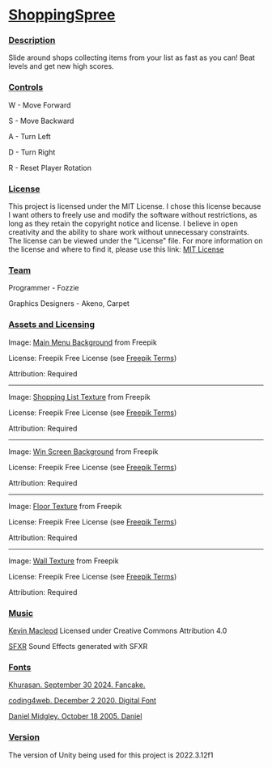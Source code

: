 # <ins> ShoppingSpree #

### <ins> Description ###
Slide around shops collecting items from your list as fast as you can! Beat levels and get new high scores.

### <ins> Controls ###
W - Move Forward

S - Move Backward

A - Turn Left

D - Turn Right

R - Reset Player Rotation

### <ins> License ###
This project is licensed under the MIT License. I chose this license because I want others to freely use and modify the software without restrictions, as long as they retain the copyright notice and license. I believe in open creativity and the ability to share work without unnecessary constraints.
The license can be viewed under the "License" file. For more information on the license and where to find it, please use this link:
[MIT License](https://choosealicense.com/licenses/mit/)

### <ins> Team ###
Programmer - Fozzie

Graphics Designers - Akeno, Carpet

### <ins> Assets and Licensing ###
Image: [Main Menu Background]([https://www.freepik.com/free-photo/vivid-blurred-colorful-wallpaper-background_17729710.htm#fromView=search&page=1&position=15&uuid=10ae822e-79b2-48e1-844d-bc963d93f74e&query=blue](https://www.freepik.com/free-vector/supermarket-interior-design_194667362.htm#fromView=search&page=1&position=1&uuid=64dd358e-a75d-4d51-8dc9-235d45a2b03e&query=grocery+store)) from Freepik

License: Freepik Free License (see [Freepik Terms](https://www.freepik.com/legal/terms-of-use#nav-freepik-license))

Attribution: Required
___

Image: [Shopping List Texture](https://www.freepik.com/free-photo/white-crumpled-paper-texture-background_1189775.htm#query=crumpled%20paper&position=45&from_view=keyword&track=ais&uuid=14864d75-920d-444a-96df-6e8b30eadbc0) from Freepik

License: Freepik Free License (see [Freepik Terms](https://www.freepik.com/legal/terms-of-use#nav-freepik-license))

Attribution: Required

___

Image: [Win Screen Background](https://www.freepik.com/free-photo/vivid-blurred-colorful-wallpaper-background_17729710.htm#fromView=search&page=1&position=15&uuid=10ae822e-79b2-48e1-844d-bc963d93f74e&query=blue) from Freepik

License: Freepik Free License (see [Freepik Terms](https://www.freepik.com/legal/terms-of-use#nav-freepik-license))

Attribution: Required
___

Image: [Floor Texture](https://www.freepik.com/free-photo/marble-background_1246267.htm#page=2&query=floor%20texture&position=17&from_view=search&track=ais&uuid=1443196a-0fbb-40ff-a965-9bb69c437b57) from Freepik

License: Freepik Free License (see [Freepik Terms](https://www.freepik.com/legal/terms-of-use#nav-freepik-license))

Attribution: Required

___

Image: [Wall Texture](https://www.freepik.com/free-photo/white-textured-brick-wall_11306880.htm#query=white%20brick%20texture&position=10&from_view=search&track=ais&uuid=71945597-fdcc-4031-b3ec-cd9ffa7c56c3) from Freepik

License: Freepik Free License (see [Freepik Terms](https://www.freepik.com/legal/terms-of-use#nav-freepik-license))

Attribution: Required

### <ins> Music ###
[Kevin Macleod](https://incompetech.com/) Licensed under Creative Commons Attribution 4.0

[SFXR](https://sfxr.me/) Sound Effects generated with SFXR

### <ins> Fonts ###
[Khurasan. September 30 2024. Fancake.](https://www.dafont.com/fancake.font?l[]=10&l[]=1)

[coding4web. December 2 2020. Digital Font](https://www.fontspace.com/digital-font-f17797)

[Daniel Midgley. October 18 2005. Daniel](https://www.dafont.com/daniel.font?l[]=10&l[]=1&text=Shopping+List)

### <ins> Version ###
The version of Unity being used for this project is 2022.3.12f1
